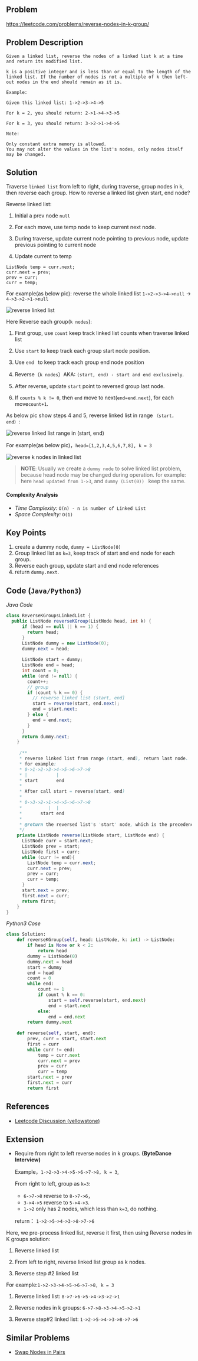 ## Problem
https://leetcode.com/problems/reverse-nodes-in-k-group/

## Problem Description
```
Given a linked list, reverse the nodes of a linked list k at a time and return its modified list.

k is a positive integer and is less than or equal to the length of the linked list. If the number of nodes is not a multiple of k then left-out nodes in the end should remain as it is.

Example:

Given this linked list: 1->2->3->4->5

For k = 2, you should return: 2->1->4->3->5

For k = 3, you should return: 3->2->1->4->5

Note:

Only constant extra memory is allowed.
You may not alter the values in the list's nodes, only nodes itself may be changed.

```

## Solution
Traverse `linked list` from left to right, during traverse, group nodes in k, then reverse each group. 
How to reverse a linked list given start, end node?

Reverse linked list:

1. Initial a prev node `null`

2. For each move, use temp node to keep current next node.

3. During traverse, update current node pointing to previous node, update previous pointing to current node

4. Update current to temp

```
ListNode temp = curr.next;
curr.next = prev;
prev = curr;
curr = temp;
```

For example(as below pic): reverse the whole linked list `1->2->3->4->null` -> `4->3->2->1->null`

![reverse linked list](../../assets/leetcode/25.reverse-nodes-in-k-groups-1.PNG)

Here Reverse each group(`k nodes`):

1. First group, use `count` keep track linked list counts when traverse linked list

2. Use `start` to keep track each group start node position.

3. Use `end ` to keep track each group end node position

4. Reverse（`k nodes`）AKA: `(start, end) - start and end exclusively`.

5. After reverse, update `start` point to reversed group last node.

6. If `counts % k != 0`, then `end` move to next(`end=end.next`), for each move`count+1`.

As below pic show steps 4 and 5, reverse linked list in range `（start， end）`:

![reverse linked list range in (start, end)](../../assets/leetcode/25.reverse-nodes-in-k-groups-3.png)


For example(as below pic)，`head=[1,2,3,4,5,6,7,8], k = 3`


![reverse k nodes in linked list](../../assets/leetcode/25.reverse-nodes-in-k-groups-2.PNG)


>**NOTE**: Usually we create a `dummy node` to solve linked list problem, because head node may be changed during operation.
for example: here `head updated from 1->3`, and `dummy (List(0)) ` keep the same.

#### Complexity Analysis
- *Time Complexity:* `O(n) - n is number of Linked List`
- *Space Complexity:* `O(1)`

## Key Points
1. create a dummy node, `dummy = ListNode(0)`
2. Group linked list as `k=3`, keep track of start and end node for each group.
3. Reverse each group, update start and end node references
4. return `dummy.next`.

## Code (`Java/Python3`)
*Java Code*
```java
class ReverseKGroupsLinkedList {
  public ListNode reverseKGroup(ListNode head, int k) {
      if (head == null || k == 1) {
        return head;
      }
      ListNode dummy = new ListNode(0);
      dummy.next = head;
  
      ListNode start = dummy;
      ListNode end = head;
      int count = 0;
      while (end != null) {
        count++;
        // group
        if (count % k == 0) {
          // reverse linked list (start, end]
          start = reverse(start, end.next);
          end = start.next;
        } else {
          end = end.next;
        }
      }
      return dummy.next;
    }
  
     /** 
     * reverse linked list from range (start, end), return last node.
     * for example: 
     * 0->1->2->3->4->5->6->7->8
     * |           |
     * start       end
     * 
     * After call start = reverse(start, end)
     * 
     * 0->3->2->1->4->5->6->7->8
     *          |  |
     *       start end
     *       
     * @return the reversed list's 'start' node, which is the precedence of node end
     */
    private ListNode reverse(ListNode start, ListNode end) {
      ListNode curr = start.next;
      ListNode prev = start;
      ListNode first = curr;
      while (curr != end){
        ListNode temp = curr.next;
        curr.next = prev;
        prev = curr;
        curr = temp;
      }
      start.next = prev;
      first.next = curr;
      return first;
    }
}
```

*Python3 Cose*
```python
class Solution:
    def reverseKGroup(self, head: ListNode, k: int) -> ListNode:
        if head is None or k < 2:
            return head
        dummy = ListNode(0)
        dummy.next = head
        start = dummy
        end = head
        count = 0
        while end:
            count += 1
            if count % k == 0:
                start = self.reverse(start, end.next)
                end = start.next
            else:
                end = end.next
        return dummy.next
    
    def reverse(self, start, end):
        prev, curr = start, start.next
        first = curr
        while curr != end:
            temp = curr.next
            curr.next = prev
            prev = curr
            curr = temp
        start.next = prev
        first.next = curr
        return first
```

## References
- [Leetcode Discussion (yellowstone)](https://leetcode.com/problems/reverse-nodes-in-k-group/discuss/11440/Non-recursive-Java-solution-and-idea)

## Extension

- Require from right to left reverse nodes in k groups. **(ByteDance Interview)**

    Example，`1->2->3->4->5->6->7->8, k = 3`, 
    
    From right to left, group as `k=3`:
    - `6->7->8` reverse to `8->7->6`， 
    - `3->4->5` reverse to `5->4->3`. 
    - `1->2` only has 2 nodes, which less than `k=3`, do nothing.
    
    return： `1->2->5->4->3->8->7->6`

Here, we pre-process linked list, reverse it first, then using Reverse nodes in K groups solution:

1. Reverse linked list

2. From left to right, reverse linked list group as k nodes.

3. Reverse step #2 linked list

For example:`1->2->3->4->5->6->7->8, k = 3`

1. Reverse linked list: `8->7->6->5->4->3->2->1`

2. Reverse nodes in k groups: `6->7->8->3->4->5->2->1`

3. Reverse step#2 linked list: `1->2->5->4->3->8->7->6`

## Similar Problems
- [Swap Nodes in Pairs](https://leetcode.com/problems/swap-nodes-in-pairs/)